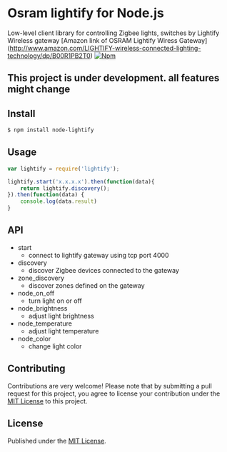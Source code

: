 # Osram lightify for Node.js

Low-level client library for controlling Zigbee lights, switches by Lightify Wireless gateway
[Amazon link of OSRAM Lightify Wiress Gateway] (http://www.amazon.com/LIGHTIFY-wireless-connected-lighting-technology/dp/B00R1PB2T0)
[![Npm](https://img.shields.io/npm/v/node-lightify.svg)](http://npmjs.com/package/node-lightify)

## This project is under development. all features might change


## Install

```bash
$ npm install node-lightify
```

## Usage

```javascript
var lightify = require('lightify');

lightify.start('x.x.x.x').then(function(data){
    return lightify.discovery();
}).then(function(data) {
    console.log(data.result)
}
```

## API
* start
  + connect to lightify gateway using tcp port 4000
* discovery
  + discover Zigbee devices connected to the gateway
* zone_discovery
  + discover zones defined on the gateway
* node_on_off
  + turn light on or off
* node_brightness
  + adjust light brightness
* node_temperature
  + adjust light temperature
* node_color
  + change light color


## Contributing

Contributions are very welcome! Please note that by submitting a pull request for this project, you agree to license your contribution under the [MIT License](https://github.com/rainlake/node-lightify/blob/master/LICENSE) to this project.

## License

Published under the [MIT License](https://github.com/rainlake/node-lightify/blob/master/LICENSE).